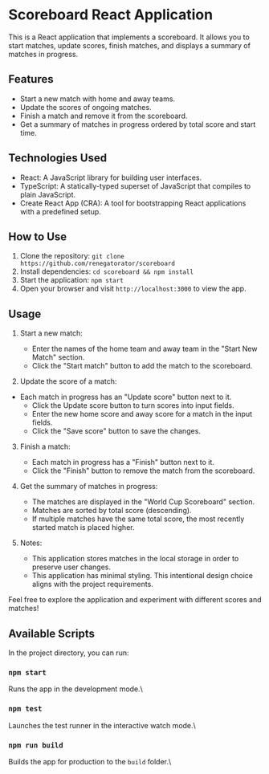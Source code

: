 # Scoreboard React Application

This is a React application that implements a scoreboard. It allows you to start matches, update scores, finish matches, and displays a summary of matches in progress.

## Features

- Start a new match with home and away teams.
- Update the scores of ongoing matches.
- Finish a match and remove it from the scoreboard.
- Get a summary of matches in progress ordered by total score and start time.

## Technologies Used

- React: A JavaScript library for building user interfaces.
- TypeScript: A statically-typed superset of JavaScript that compiles to plain JavaScript.
- Create React App (CRA): A tool for bootstrapping React applications with a predefined setup.

## How to Use

1. Clone the repository: `git clone https://github.com/renegatorator/scoreboard`
2. Install dependencies: `cd scoreboard && npm install`
3. Start the application: `npm start`
4. Open your browser and visit `http://localhost:3000` to view the app.

## Usage

1. Start a new match:

   - Enter the names of the home team and away team in the "Start New Match" section.
   - Click the "Start match" button to add the match to the scoreboard.

2. Update the score of a match:

- Each match in progress has an "Update score" button next to it.
  - Click the Update score button to turn scores into input fields.
  - Enter the new home score and away score for a match in the input fields.
  - Click the "Save score" button to save the changes.

3. Finish a match:

   - Each match in progress has a "Finish" button next to it.
   - Click the "Finish" button to remove the match from the scoreboard.

4. Get the summary of matches in progress:

   - The matches are displayed in the "World Cup Scoreboard" section.
   - Matches are sorted by total score (descending).
   - If multiple matches have the same total score, the most recently started match is placed higher.

5. Notes:
   - This application stores matches in the local storage in order to preserve user changes.
   - This application has minimal styling. This intentional design choice aligns with the project requirements.

Feel free to explore the application and experiment with different scores and matches!

## Available Scripts

In the project directory, you can run:

### `npm start`

Runs the app in the development mode.\

### `npm test`

Launches the test runner in the interactive watch mode.\

### `npm run build`

Builds the app for production to the `build` folder.\

